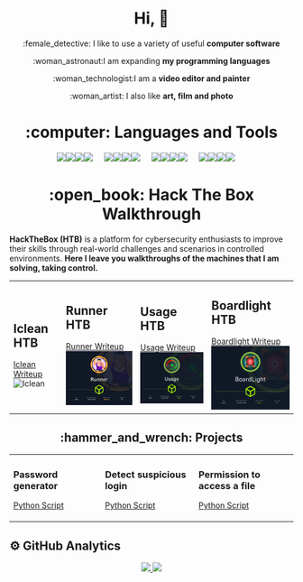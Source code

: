 
<h1 align="center">Hi, 👋</h1>

<div align="center">
  <p>:female_detective: I like to use a variety of useful <strong>computer software</strong></p>
  <p>:woman_astronaut:I am expanding <strong> my programming languages</strong></p>
  <p>:woman_technologist:I am a <strong>video editor and painter</strong></p>
  <p>:woman_artist:  I also like <strong>art, film and photo</strong></p>
 
  
</div>

<div align="center">
  <h1> :computer: Languages and Tools</h1>
  <div class="languages-tools">
    <div style="display: flex; flex-wrap: wrap; justify-content: center;">
      <div style="display: flex; flex-wrap: wrap; margin-right: 20px;">
        <code><img height="20" src="https://cdn.jsdelivr.net/npm/simple-icons@3.12.2/icons/python.svg"></code>
        <code><img height="20" src="https://cdn.jsdelivr.net/npm/simple-icons@3.12.2/icons/mariadb.svg"></code>
        <code><img height="20" src="https://cdn.jsdelivr.net/npm/simple-icons@3.12.2/icons/mysql.svg"></code>
        <code><img height="20" src="https://cdn.jsdelivr.net/npm/simple-icons@3.12.2/icons/virtualbox.svg"></code>
      </div>
      <div style="display: flex; flex-wrap: wrap; margin-right: 20px;">
        <code><img height="20" src="https://cdn.jsdelivr.net/npm/simple-icons@3.12.2/icons/ubuntu.svg"></code>
        <code><img height="20" src="https://cdn.jsdelivr.net/npm/simple-icons@3.12.2/icons/windows.svg"></code>
        <code><img height="20" src="https://cdn.jsdelivr.net/npm/simple-icons@3.12.2/icons/linux.svg"></code>
        <code><img height="20" src="https://cdn.jsdelivr.net/npm/simple-icons@3.12.2/icons/splunk.svg"></code>
      </div>
      <div style="display: flex; flex-wrap: wrap; margin-right: 20px;">
        <code><img height="20" src="https://cdn.jsdelivr.net/npm/simple-icons@3.12.2/icons/adobeaftereffects.svg"></code>
        <code><img height="20" src="https://cdn.jsdelivr.net/npm/simple-icons@3.12.2/icons/adobepremierepro.svg"></code>
        <code><img height="20" src="https://cdn.jsdelivr.net/npm/simple-icons@3.12.2/icons/obsstudio.svg"></code>
        <code><img height="20" src="https://cdn.jsdelivr.net/npm/simple-icons@3.12.2/icons/blender.svg"></code>
      </div>
      <div style="display: flex; flex-wrap: wrap; margin-right: 20px;">
        <code><img height="20" src="https://cdn.jsdelivr.net/npm/simple-icons@3.12.2/icons/adobephotoshop.svg"></code>
        <code><img height="20" src="https://cdn.jsdelivr.net/npm/simple-icons@3.12.2/icons/pycharm.svg"></code>
        <code><img height="20" src="https://cdn.jsdelivr.net/npm/simple-icons@3.12.2/icons/powershell.svg"></code>
        <code><img height="20" src="https://cdn.jsdelivr.net/npm/simple-icons@3.12.2/icons/visualstudio.svg"></code>
      </div>
    </div>
  </div>
</div>


 <h1 align="center">:open_book: Hack The Box Walkthrough</h1>
<p><strong> HackTheBox (HTB)</strong> is a platform for cybersecurity enthusiasts to improve their skills through real-world challenges and scenarios in controlled environments. 
<strong>Here I leave you walkthroughs of the machines that I am solving, taking control.</strong></p>

<table>
  <tr>
    <td class="align-left">
      <h2>Iclean HTB</h2>
      <a href="https://github.com/Milamagof/Iclean-HTB-walkthrough/blob/41b576f70ba8164210e76ba890b0617b7f11c821/Iclean%20Writeup%20HTB.pdf"> Iclean Writeup</a>
      <br>
      <img src="https://github.com/Milamagof/Iclean-HTB-walkthrough/blob/41b576f70ba8164210e76ba890b0617b7f11c821/iclean1.png" alt="Iclean" width="200">
    </td>
    <td>
      <h2>Runner HTB</h2>
      <a href="https://github.com/Milamagof/runner.htb/blob/4d556f47c0a2b13f40fdec90ad3a2b14cfc0bd84/Runner%20Writeup%20HTB.pdf">Runner Writeup</a>
      <br>
      <img src="https://github.com/Milamagof/runner.htb/blob/4d556f47c0a2b13f40fdec90ad3a2b14cfc0bd84/runner.png" alt="Runner" width="200">
    </td>
    <td>
      <h2>Usage HTB</h2>
      <a href="https://github.com/Milamagof/Usage-HTB-Writeup/blob/ed3cc0fd71f79934a124e8afcd0d0eef3cf4e83b/Usage%20Writeup.pdf">Usage Writeup</a>
      <br>
      <img src="https://github.com/Milamagof/Usage-HTB-Writeup/blob/ed3cc0fd71f79934a124e8afcd0d0eef3cf4e83b/usage.png" alt="Usage" width="200">
    </td>
    <td class="align-right">
      <h2>Boardlight HTB </h2>
      <a href="https://github.com/Milamagof/boardlight-walkthrough/blob/0bedc550f27476f078c01b758b65c3b5b5958970/Boardlight%20Writeup%20HTB.pdf">Boardlight Writeup</a>
      <br>
      <img src="https://github.com/Milamagof/boardlight-walkthrough/blob/a6675205864c5c8b795e2d6fa102534e24bb8ed6/1_jS0emRR7ea70neXfwWA_9Q.png" alt="Fourth" width="200">
    </td>

  </tr>
</table>


  
  </tr>
</table>

<div align="center">
  <h2>:hammer_and_wrench: Projects</h2>
  <table>
    <tr>
      <td>
        <h3> Password generator</h3>
        <a href="https://github.com/Milamagof/generador-contrasenas/blob/b151645965eee4388ae234f30bbdf9f13c74ad35/Generador%20de%20contrase%C3%B1as.py">Python Script</a>
        <br>
        <img src=" " alt="" width="200">
      </td>
      <td>
        <h3>Detect suspicious login </h3>
        <a href="https://github.com/Milamagof/algoritmo-detectar-inicio-sesion-sospechoso/blob/18654956f244d7ffd11b4ecababa60690e4fe9bd/Algoritmo%20detectar%20inicio%20sesion%20sospechoso.py">Python Script</a>
        <br>
        <img src=" " alt="" width="200">
      </td>
      <td>
        <h3>Permission to access a file </h3>
        <a href="https://github.com/Milamagof/Permiso-para-acceder-a-un-archivo/blob/10dda9a30dd1bb3881417adaff47df4bc8d85e62/Permiso%20para%20acceder%20a%20un%20archivo.py">Python Script </a>
        <br>
        <img src=" " alt="" width="200">
      </td>
    </tr>
    <tr>
  </table>
</div>

<h2>⚙️ GitHub Analytics</h2>
<p align="center">
  <a href="https://github.com/MilaMagof">
    <img height="180em" src="https://github-readme-stats-eight-theta.vercel.app/api?username=MilaMagof&show_icons=true&theme=algolia&include_all_commits=true&count_private=true"/>
    <img height="180em" src="https://github-readme-stats-eight-theta.vercel.app/api/top-langs/?username=MilaMagof&layout=compact&langs_count=8&theme=algolia"/>
  </a>
</p>

</body>
</html>
